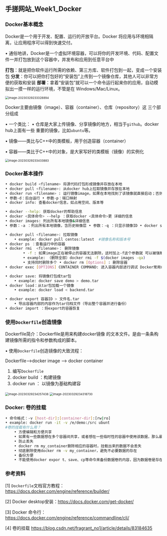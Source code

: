 ## 手搓网站_Week1_Docker

### Docker基本概念

Docker是一个用于开发、配置、运行的开放平台。Docker 将应用与环境相隔离，让应用程序可以得到快速交付。 

• 通俗地讲，Docker是一个虚拟环境容器，可以将你的开发环境、代码、配置文件一并打包放到这个容器中，并发布和应用到任意平台中

**打包**：就是把你软件运行所需的依赖、第三方库、软件打包到一起，变成一个安装包
**分发**：你可以把你打包好的“安装包”上传到一个镜像仓库，其他人可以非常方便的获取和安装
**部署**：拿着“安装包”就可以一个命令运行起来你的应用，自动模拟出一摸一样的运行环境，不管是在 Windows/Mac/Linux。

<img src="E:\Typore-Picture\image-20230329233328894.png" alt="image-20230329233328894" style="zoom: 67%;" />

Docker主要由镜像（image）、容器（container）、仓库（repository）这 三个部分组成 

• 一个类比： • 仓库是大家上传镜像、分享镜像的地方，相当于`github`。docker hub上面有一些 重要的镜像，比如`ubuntu`等。 

• 镜像——类比与C++中的类模板，用于创造容器（container） 

• 容器——类比于C++中的对象，是大家写好的类模板（镜像）的实例化

<img src="E:\Typore-Picture\image-20230329233433883.png" alt="image-20230329233433883" style="zoom:67%;" />

### Docker基本操作

```bash
• docker build <filename> 将源代码打包形成镜像并存放在本地 
• docker pull <filename>: 从docker hub上拉取镜像并存放在本地 
• docker run <filename> : 运行镜像image，如果在本地找到了该镜像就直接启动；否则从docker hub上拉去image并启动 
• 参数-d：后台运行 • 参数-p：端口映射
• docker info: 查看docker信息，如占用空间、版本等 

• docker --help: 获取docker的帮助信息 
• docker <具体命令> --help ：获取docker <具体命令>更 详细的信息 
• docker images: 列出所有本地镜像&详细信息 
• 参数：-a ：列出所有本地镜像，含历史映像层 • 参数：-q ：只显示镜像ID • docker search <filename>: 搜索远程仓库是否有相应的 image

• docker pull <filename>: 拉取镜像
	• example: docker pull centos:latest  #镜像名称和版本号
• docker ps ：查看运行中的容器 
• docker rmi  <filename>： 删除镜像 
		• -f : 如果image正在被停止的容器无法删除，这时加上-f这个参数就 可以被强制删除 
		• example: （删除全部）docker rmi -f $(docker images -qa) 
		• 支持同时删除多个 • docker rm [Options] : 删除容器 
• docker exec [OPTIONS] CONTAINER COMMAND: 进入容器内部进行调试 Docker常用命令

• docker save: 将镜像打包成tar包 
	• example: docker save demo > demo.tar 
• docker load：从tar包加载一个镜像 
	• example: docker load < backend.tar

• docker export 容器ID > 文件名.tar
	• 导出容器内部的内容作为tar归档文件（导出整个容器并进行备份）
• docker import ：将export的容器恢复
```

### 使用`Dockerfile`创造镜像

Dockerfile简介：Dockerfile是用来构建docker镜像 的文本文件。是由一条条构建镜像所需的指令和参数构成的脚本。

 • 使用`Dockerfile`创造镜像的大致流程：

Dockerfile—>docker image —> docker container 

1. 编写`Dockerfile` 
2. docker build ：构建镜像 
3. docker run ： 以镜像为基础构建容

<img src="E:\Typore-Picture\image-20230329234257438.png" alt="image-20230329234257438" style="zoom:67%;" />

<img src="E:\Typore-Picture\image-20230329234318730.png" alt="image-20230329234318730" style="zoom:67%;" />

### Docker: 卷的挂载

```bash
• 命令格式：-v [host-dir]:[container-dir]:[rw|ro]
• example: docker run -it -v /e/demo:/src ubunt
#卷的挂载有什么用？
    • 方便编辑和方便共享
    • 如果有一些数据想在多个容器间共享，或者想在一些临时性的容器中使用该数据，那么最好的方案就是你创建一个数据卷容器，然后从该临时性的容器中挂载该数据卷容器的数据。 这样，即使删除了刚开始的第一个数据卷容器或者中间层的数据卷容器，只要有其他容器使用数据卷，数据卷都不会被删除的。
    • 防止丢失
    • docker rm my_container删除相应的容器时，挂载出来的数据不会丢失
    • 彻底删除使用docker rm -v my_container，避免不必要数据的存在
    • 备份方便
    • 不能使用docker expor t、save、cp等命令来备份数据卷的内容，因为数据卷是存在于镜像之外的。备份的方法可以是创建一个新容器，挂载数据卷容器，同时挂载一个本地目录，然后把远程数据卷容器的数据卷通过备份命令备份到映射的本地目录里面。
```

### 参考资料

[1] `Dockerfile`文档官方教程： https://docs.docker.com/engine/reference/builder/ 

[2] Docker desktop安装：https://docs.docker.com/get-docker/ 

[3] Docker 命令行： https://docs.docker.com/engine/reference/commandline/cli/ 

[4] 卷的挂载 https://blog.csdn.net/fragrant_no1/article/details/83184635

